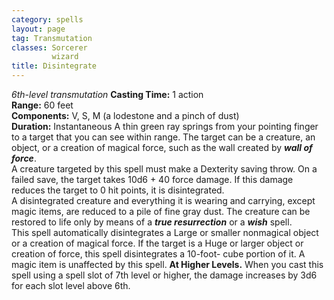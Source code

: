```yaml
---
category: spells
layout: page
tag: Transmutation
classes: Sorcerer
         wizard
title: Disintegrate 
---
```

_6th-level transmutation_ 
**Casting Time:** 1 action    
**Range:** 60 feet    
**Components:** V, S, M (a lodestone and a pinch of dust)    
**Duration:** Instantaneous 
A thin green ray springs from your pointing finger to a target that you can see within range. The target can be a creature, an object, or a creation of magical force, such as the wall created by **_wall of force_**.    
A creature targeted by this spell must make a Dexterity saving throw. On a failed save, the target takes 10d6 + 40 force damage. If this damage reduces the target to 0 hit points, it is disintegrated.    
A disintegrated creature and everything it is wearing and carrying, except magic items, are reduced to a pile of fine gray dust. The creature can be restored to life only by means of a **_true resurrection_** or a **_wish_** spell.    
This spell automatically disintegrates a Large or smaller nonmagical object or a creation of magical force. If the target is a Huge or larger object or creation of force, this spell disintegrates a 10-foot- cube portion of it. A magic item is unaffected by this spell. 
**At Higher Levels.** When you cast this spell using a spell slot of 7th level or higher, the damage increases by 3d6 for each slot level above 6th.